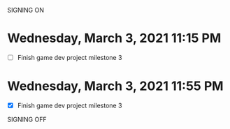 SIGNING ON
# Wednesday, March 3, 2021 11:15 PM
- [ ] Finish game dev project milestone 3


# Wednesday, March 3, 2021 11:55 PM
- [x] Finish game dev project milestone 3

SIGNING OFF